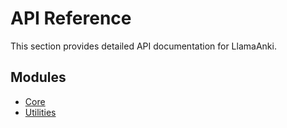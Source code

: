 # API Reference

This section provides detailed API documentation for LlamaAnki.

## Modules

- [Core](core.md)
- [Utilities](utilities.md)
